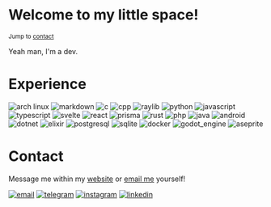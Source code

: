 # Welcome to my little space!

<sup>Jump to [contact](#contact)</sup>

Yeah man, I'm a dev.

# Experience

![arch linux][badge_arch_linux]
![markdown][badge_markdown]
![c][badge_c]
![cpp][badge_cpp]
![raylib][badge_raylib]
![python][badge_python]
![javascript][badge_javascript]
![typescript][badge_typescript]
![svelte][badge_svelte]
![react][badge_react]
![prisma][badge_prisma]
![rust][badge_rust]
![php][badge_php]
![java][badge_java]
![android][badge_android]
![dotnet][badge_dotnet]
![elixir][badge_elixir]
![postgresql][badge_postgresql]
![sqlite][badge_sqlite]
![docker][badge_docker]
![godot_engine][badge_godot_engine]
![aseprite][badge_aseprite]

[badge_arch_linux]: https://img.shields.io/badge/arch_linux-1793D1?style=for-the-badge&logo=archlinux&logoColor=fff
[badge_markdown]: https://img.shields.io/badge/markdown-000?style=for-the-badge&logo=markdown&logoColor=fff
[badge_c]: https://img.shields.io/badge/c-A8B9CC?style=for-the-badge&logo=c&logoColor=fff
[badge_cpp]: https://img.shields.io/badge/c++-00599C?style=for-the-badge&logo=cplusplus&logoColor=fff
[badge_raylib]: https://img.shields.io/badge/Raylib-000?style=for-the-badge&logo=raylib&logoColor=fff
[badge_python]: https://img.shields.io/badge/python-3776AB?style=for-the-badge&logo=python&logoColor=fff
[badge_javascript]: https://img.shields.io/badge/javascript-F7DF1E?style=for-the-badge&logo=javascript&logoColor=000
[badge_typescript]: https://img.shields.io/badge/typescript-3178C6?style=for-the-badge&logo=typescript&logoColor=fff
[badge_svelte]: https://img.shields.io/badge/svelte-FF3E00?style=for-the-badge&logo=svelte&logoColor=fff
[badge_react]: https://img.shields.io/badge/react-61DAFB?style=for-the-badge&logo=react&logoColor=000
[badge_prisma]: https://img.shields.io/badge/prisma-2D3748?style=for-the-badge&logo=prisma&logoColor=fff
[badge_rust]: https://img.shields.io/badge/rust-000?style=for-the-badge&logo=rust&logoColor=fff
[badge_php]: https://img.shields.io/badge/php-777BB4?style=for-the-badge&logo=php&logoColor=fff
[badge_java]: https://img.shields.io/badge/java-F46D01?style=for-the-badge
[badge_android]: https://img.shields.io/badge/android-34A853?style=for-the-badge&logo=android&logoColor=fff
[badge_dotnet]: https://img.shields.io/badge/dotnet-512BD4?style=for-the-badge&logo=dotnet&logoColor=fff
[badge_elixir]: https://img.shields.io/badge/elixir-4B275F?style=for-the-badge&logo=elixir&logoColor=fff
[badge_postgresql]: https://img.shields.io/badge/postgres-4169E1?style=for-the-badge&logo=postgresql&logoColor=fff
[badge_sqlite]: https://img.shields.io/badge/sqlite-003B57?style=for-the-badge&logo=sqlite&logoColor=fff
[badge_docker]: https://img.shields.io/badge/docker-2496ED?style=for-the-badge&logo=docker&logoColor=fff
[badge_godot_engine]: https://img.shields.io/badge/godot_engine-478CBF?style=for-the-badge&logo=godotengine&logoColor=fff
[badge_aseprite]: https://img.shields.io/badge/aseprite-7d929E?style=for-the-badge&logo=aseprite&logoColor=fff

# Contact

Message me within my [website][contact] or [email me][email] yourself!  

[![email][badge_email]][email]
[![telegram][badge_telegram]][telegram]
[![instagram][badge_instagram]][instagram]
[![linkedin][badge_linkedin]][linkedin]

<!-- [contact]: https://pitol.dev/contact -->
[contact]: https://potors.vercel.app/contact
[email]: mailto:felpofo@proton.me
[telegram]: https://t.me/powtors
[instagram]: https://instagram.com/powtors
[linkedin]: https://linkedin.com/in/powtors

[badge_email]: https://img.shields.io/badge/email-005FF9?style=for-the-badge&logo=maildotru&logoColor=fff
[badge_telegram]: https://img.shields.io/badge/telegram-26A5E4?style=for-the-badge&logo=telegram&logoColor=fff
[badge_instagram]: https://img.shields.io/badge/instagram-E4405F?style=for-the-badge&logo=instagram&logoColor=fff
[badge_linkedin]: https://img.shields.io/badge/linkedin-0A66C2?style=for-the-badge&logo=linkedin&logoColor=fff

